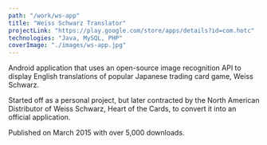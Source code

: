 ```yaml
---
path: "/work/ws-app"
title: "Weiss Schwarz Translator"
projectLink: "https://play.google.com/store/apps/details?id=com.hotc"
technologies: "Java, MySQL, PHP"
coverImage: "./images/ws-app.jpg"
---
```

Android application that uses an open-source image recognition API to display English translations of popular Japanese trading card game, Weiss Schwarz.

Started off as a personal project, but later contracted by the North American Distributor of Weiss Schwarz, Heart of the Cards, to convert it into an official application.

Published on March 2015 with over 5,000 downloads.
